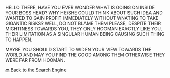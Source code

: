 HELLO THERE, HAVE YOU EVER WONDER WHAT IS GOING ON INSIDE YOUR BOSS HEAD? 
WHY HE/SHE COULD THINK ABOUT SUCH IDEA AND WANTED TO GAIN PROFIT IMMEDIATELY WITHOUT WNATING TO TAKE GIGANTIC RISKS?
WELL, DO NOT BLAME THEM PLEASE, DESPITE THEIR MIGHTINESS TOWARDS YOU, THEY ONLY HOOMAN EXACTLY LIKE YOU, 
THEIR LIMITATION AS A SINGULAR HUMAN BEING CAUSING SUCH THING TO HAPPEN.

MAYBE YOU SHOULD START TO WIDEN YOUR VIEW TOWARDS THE WORLD AND MAY YOU FIND THE GOOD AMONG THEM OTHERWISE THEY WERE FAR FROM HOOMAN.

[🔙 Back to the Search Engine](index.html)
